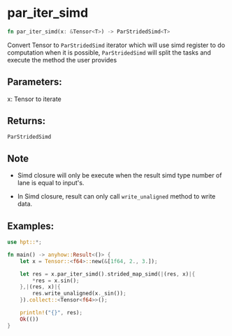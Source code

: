 # par_iter_simd
```rust
fn par_iter_simd(x: &Tensor<T>) -> ParStridedSimd<T>
```

Convert Tensor to `ParStridedSimd` iterator which will use simd register to do computation when it is possible, `ParStridedSimd` will split the tasks and execute the method the user provides

## Parameters:

x: Tensor to iterate

## Returns:

`ParStridedSimd`

## Note

- Simd closure will only be execute when the result simd type number of lane is equal to input's.

- In Simd closure, result can only call `write_unaligned` method to write data.

## Examples:
```rust
use hpt::*;

fn main() -> anyhow::Result<()> {
    let x = Tensor::<f64>::new(&[1f64, 2., 3.]);

    let res = x.par_iter_simd().strided_map_simd(|(res, x)|{
        *res = x.sin();
    },|(res, x)|{
        res.write_unaligned(x._sin());
    }).collect::<Tensor<f64>>();

    println!("{}", res);
    Ok(())
}
```